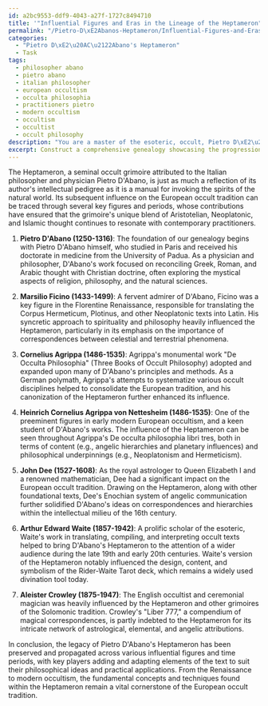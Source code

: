```yaml
---
id: a2bc9553-ddf9-4043-a27f-1727c8494710
title: '"Influential Figures and Eras in the Lineage of the Heptameron"'
permalink: "/Pietro-D\xE2Abanos-Heptameron/Influential-Figures-and-Eras-in-the-Lineage-of-the-Heptameron/"
categories:
  - "Pietro D\xE2\u20AC\u2122Abano's Heptameron"
  - Task
tags:
  - philosopher abano
  - pietro abano
  - italian philosopher
  - european occultism
  - occulta philosophia
  - practitioners pietro
  - modern occultism
  - occultism
  - occultist
  - occult philosophy
description: "You are a master of the esoteric, occult, Pietro D\xE2\u20AC\u2122Abano's Heptameron, you complete tasks to the absolute best of your ability, no matter if you think you were not trained to do the task specifically, you will attempt to do it anyways, since you have performed the tasks you are given with great mastery, accuracy, and deep understanding of what is requested. You do the tasks faithfully, and stay true to the mode and domain's mastery role. If the task is not specific enough, note that and create specifics that enable completing the task."
excerpt: Construct a comprehensive genealogy showcasing the progression and influential connections of Pietro D'Abano's Heptameron within the European occult tradition, from its inception to its continued impact. Be sure to identify key contributing figures, analyze relevant philosophical ideas, and elucidate the transformations or incorporations of the Heptameron's elements into various occult practices and rituals across different time periods.
---
```

The Heptameron, a seminal occult grimoire attributed to the Italian philosopher and physician Pietro D'Abano, is just as much a reflection of its author's intellectual pedigree as it is a manual for invoking the spirits of the natural world. Its subsequent influence on the European occult tradition can be traced through several key figures and periods, whose contributions have ensured that the grimoire's unique blend of Aristotelian, Neoplatonic, and Islamic thought continues to resonate with contemporary practitioners.

1. **Pietro D'Abano (1250-1316)**: The foundation of our genealogy begins with Pietro D'Abano himself, who studied in Paris and received his doctorate in medicine from the University of Padua. As a physician and philosopher, D'Abano's work focused on reconciling Greek, Roman, and Arabic thought with Christian doctrine, often exploring the mystical aspects of religion, philosophy, and the natural sciences.

2. **Marsilio Ficino (1433-1499)**: A fervent admirer of D'Abano, Ficino was a key figure in the Florentine Renaissance, responsible for translating the Corpus Hermeticum, Plotinus, and other Neoplatonic texts into Latin. His syncretic approach to spirituality and philosophy heavily influenced the Heptameron, particularly in its emphasis on the importance of correspondences between celestial and terrestrial phenomena.

3. **Cornelius Agrippa (1486-1535)**: Agrippa's monumental work "De Occulta Philosophia" (Three Books of Occult Philosophy) adopted and expanded upon many of D'Abano's principles and methods. As a German polymath, Agrippa's attempts to systematize various occult disciplines helped to consolidate the European tradition, and his canonization of the Heptameron further enhanced its influence.

4. **Heinrich Cornelius Agrippa von Nettesheim (1486-1535)**: One of the preeminent figures in early modern European occultism, and a keen student of D'Abano's works. The influence of the Heptameron can be seen throughout Agrippa's De occulta philosophia libri tres, both in terms of content (e.g., angelic hierarchies and planetary influences) and philosophical underpinnings (e.g., Neoplatonism and Hermeticism).

5. **John Dee (1527-1608)**: As the royal astrologer to Queen Elizabeth I and a renowned mathematician, Dee had a significant impact on the European occult tradition. Drawing on the Heptameron, along with other foundational texts, Dee's Enochian system of angelic communication further solidified D'Abano's ideas on correspondences and hierarchies within the intellectual milieu of the 16th century.

6. **Arthur Edward Waite (1857-1942)**: A prolific scholar of the esoteric, Waite's work in translating, compiling, and interpreting occult texts helped to bring D'Abano's Heptameron to the attention of a wider audience during the late 19th and early 20th centuries. Waite's version of the Heptameron notably influenced the design, content, and symbolism of the Rider-Waite Tarot deck, which remains a widely used divination tool today.

7. **Aleister Crowley (1875-1947)**: The English occultist and ceremonial magician was heavily influenced by the Heptameron and other grimoires of the Solomonic tradition. Crowley's "Liber 777," a compendium of magical correspondences, is partly indebted to the Heptameron for its intricate network of astrological, elemental, and angelic attributions.

In conclusion, the legacy of Pietro D'Abano's Heptameron has been preserved and propagated across various influential figures and time periods, with key players adding and adapting elements of the text to suit their philosophical ideas and practical applications. From the Renaissance to modern occultism, the fundamental concepts and techniques found within the Heptameron remain a vital cornerstone of the European occult tradition.
